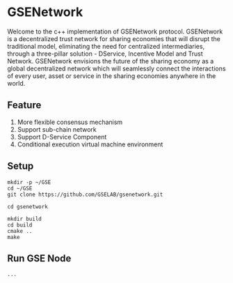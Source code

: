 # GSENetwork

Welcome to the c++ implementation of GSENetwork protocol. GSENetwork is a decentralized trust network for sharing economies that will disrupt the traditional model, eliminating the need for centralized intermediaries, through a three-pillar solution - DService, Incentive Model and Trust Network. GSENetwork envisions the future of the sharing economy as a global decentralized network which will seamlessly connect the interactions of every user, asset or service in the sharing economies anywhere in the world.

## Feature 
1. More flexible consensus mechanism
2. Support sub-chain network
3. Support D-Service Component
4. Conditional execution virtual machine environment
 
## Setup
```
mkdir -p ~/GSE
cd ~/GSE
git clone https://github.com/GSELAB/gsenetwork.git

cd gsenetwork
```

```
mkdir build
cd build
cmake ..
make
```

## Run GSE Node
```
...
```

